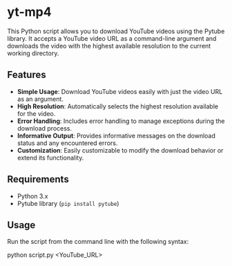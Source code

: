# yt-mp4

This Python script allows you to download YouTube videos using the Pytube library. It accepts a YouTube video URL as a command-line argument and downloads the video with the highest available resolution to the current working directory.

## Features

- **Simple Usage**: Download YouTube videos easily with just the video URL as an argument.
- **High Resolution**: Automatically selects the highest resolution available for the video.
- **Error Handling**: Includes error handling to manage exceptions during the download process.
- **Informative Output**: Provides informative messages on the download status and any encountered errors.
- **Customization**: Easily customizable to modify the download behavior or extend its functionality.

## Requirements

- Python 3.x
- Pytube library (`pip install pytube`)

## Usage

Run the script from the command line with the following syntax:

python script.py <YouTube_URL>

